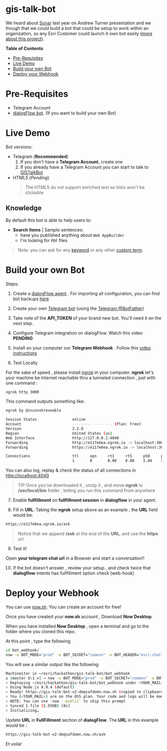 # gis-talk-bot

We heard about [Sonar](https://github.com/Esri/sonar) last year on Andrew Turner presentation and we though that we could build a bot that could be setup to work within an organization, so any Esri Customer could launch it own bot easily ([more about this project](https://devpost.com/software/gis-talk-bot)).

<!-- START doctoc generated TOC please keep comment here to allow auto update -->
<!-- DON'T EDIT THIS SECTION, INSTEAD RE-RUN doctoc TO UPDATE -->
**Table of Contents**

- [Pre-Requisites](#pre-requisites)
- [Live Demo](#live-demo)
- [Build your own Bot](#build-your-own-bot)
- [Deploy your Webhook](#deploy-your-webhook)

<!-- END doctoc generated TOC please keep comment here to allow auto update -->

# Pre-Requisites

- Telegram Account
- [dialogFlow bot](https://console.dialogflow.com/api-client/). (If you want to build your own Bot)


# Live Demo

Bot versions:

* Telegram (**Recommended**)
    1. If you don't have a **Telegram Account**, create one
    2. If you already have a Telegram Account you can start to talk to [GISTalkBot](https://web.telegram.org/#/im?p=@GISTalkBot)
* HTML5 (*Pending*)
    > The HTML5 do not support enriched text so links won't be clickable

## Knowledge

By default this bot is able to help users to:

* **Search items** | Sample sentences:
    * have you published anything about `Web AppBuilder`
    * I'm looking for `PDF` files

> Note: you can ask for any [keyword](../raw_data/dialogflow/keywords.json) or any other [custom term](https://github.com/esri-es/gis-talk-bot/blob/master/bot_webhook/lib/utils.js#L5).


# Build your own Bot

Steps:

1. Create a [dialogFlow agent](https://github.com/esri-es/gis-talk-bot/blob/master/docs/videos/create_dialogflow_bot.webmsd.webm) . For importing all configuration, you can find bot backups [here](https://github.com/esri-es/gis-talk-bot/tree/master/raw_data/backup_bot_conf)

2. Create your own [Telegram bot](https://github.com/esri-es/gis-talk-bot/blob/master/docs/videos/create_telegram_bot.webmsd.webm) (using the [Telegram @BotFather](https://web.telegram.org/#/im?p=@BotFather))

3. Take note of the **API_TOKEN** of your brand new bot. You'll need it on the next step.

4. Configure Telegram integration on dialogFlow. Watch this video **PENDING**

5. Install on your computer our **Telegram Webhook** . Follow this [video instructions](https://asciinema.org/a/ebc6H7tCId7vZMH3ZOhisJRVn)

6. Test Locally

For the sake of speed , please install [ngrok](https://ngrok.com/download) in your computer. **ngrok** let's your machine be Internet reachable thru a tunneled connection , just with one command :

```bash
ngrok http 3000
```

This command outputs something like:

```bash
ngrok by @inconshreveable                                                                                                                                            (Ctrl+C to quit)

Session Status                online
Account                       --------- ---- --- (Plan: Free)
Version                       2.2.8
Region                        United States (us)
Web Interface                 http://127.0.0.1:4040
Forwarding                    http://e117e6ea.ngrok.io -> localhost:3000
Forwarding                    https://e117e6ea.ngrok.io -> localhost:3000

Connections                   ttl     opn     rt1     rt5     p50     p90
                              1       0       0.00    0.00    5.04    5.04
```

You can also log, replay & check the status of all connections in [http://localhost:4040](http://localhost:4040)

> TIP
Once you've downloaded it , unzip it , and move **ngrok** to **/usr/local/bin** folder , letting you run this command from anywhere

7. Enable **fullfillment** on **fullfillment session** in **dialogflow** in your agent.

8. Fill in **URL**. Taking the **ngrok** setup above as an example , the **URL** field would be:

```bash
https://e117e6ea.ngrok.io/ask
```

> Notice that we append **/ask** at the end of the **URL**, and use the **https** url.

9. Test it!

Open **your telegram chat url** in a Browser and start a conversation!!

10. If the bot doesn't answer , review your setup , and check twice that **dialogflow** intents has fullfillment option check (web-hook)


# Deploy your Webhook

You can use [now.sh](https://zeit.co/now). You can create an account for free!

Once you have created your **now.sh** account , Download **Now Desktop**.

When you have installed **Now Desktop** , open a terminal and go to the folder where you cloned this repo.

At this point , type the following

```bash
cd bot_webhook/
now -e BOT_MODE="prod" -e BOT_SECRET="comeon" -e BOT_HEADER="esri-chat"
```

You will see a similar output like the following:

```bash
Machineitor in ~/esri/hackathon/gis-talk-bot/bot_webhook
± |master U:1 ✗| → now -e BOT_MODE="prod" -e BOT_SECRET="comeon" -e BOT_HEADER="esri-chat"
> Deploying ~/esri/hackathon/gis-talk-bot/bot_webhook under <YOUR_MAIL>
> Using Node.js 8.9.4 (default)
> Ready! https://gis-talk-bot-v2-dmqsafdomn.now.sh (copied to clipboard) [4s]
> You (<YOUR_MAIL>) are on the OSS plan. Your code and logs will be made public.
> NOTE: You can use `now --public` to skip this prompt
> Synced 1 file (1.55KB) [8s]
> Initializing…
```

Update **URL** in **FullFillment** section of **dialogFlow**. The **URL** in this example would be :

```bash
https://gis-talk-bot-v2-dmqsafdomn.now.sh/ask
```

Et voila!
